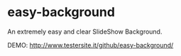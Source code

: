 # easy-background

An extremely easy and clear SlideShow Background.

DEMO: http://www.testersite.it/github/easy-background/
